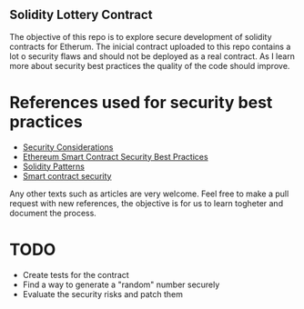 ## Solidity Lottery Contract

The objective of this repo is to explore secure development of solidity contracts for Etherum. The inicial contract uploaded to this repo contains a lot o security flaws and should not be deployed as a real contract. As I learn more about security best practices the quality of the code should improve.

# References used for security best practices
* [Security Considerations](https://docs.soliditylang.org/en/v0.7.5/security-considerations.html)
* [Ethereum Smart Contract Security Best Practices](https://consensys.github.io/smart-contract-best-practices/)
* [Solidity Patterns](https://fravoll.github.io/solidity-patterns/)
* [Smart contract security](https://ethereum.org/en/developers/docs/security/)

Any other texts such as articles are very welcome. Feel free to make a pull request with new references, the objective is for us to learn togheter and document the process.

# TODO
* Create tests for the contract
* Find a way to generate a "random" number securely
* Evaluate the security risks and patch them